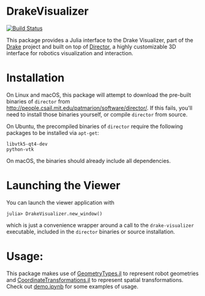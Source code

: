 # DrakeVisualizer

[![Build Status](https://travis-ci.org/rdeits/DrakeVisualizer.jl.svg?branch=prebuilt)](https://travis-ci.org/rdeits/DrakeVisualizer.jl)

This package provides a Julia interface to the Drake Visualizer, part of the [Drake](http://drake.mit.edu) project and built on top of [Director](https://github.com/RobotLocomotion/director), a highly customizable 3D interface for robotics visualization and interaction.

# Installation

On Linux and macOS, this package will attempt to download the pre-built binaries of `director` from <http://people.csail.mit.edu/patmarion/software/director/>. If this fails, you'll need to install those binaries yourself, or compile `director` from source.

On Ubuntu, the precompiled binaries of `director` require the following packages to be installed via `apt-get`:

    libvtk5-qt4-dev
    python-vtk

On macOS, the binaries should already include all dependencies.

# Launching the Viewer

You can launch the viewer application with

    julia> DrakeVisualizer.new_window()

which is just a convenience wrapper around a call to the `drake-visualizer` executable, included in the `director` binaries or source installation.

# Usage:

This package makes use of [GeometryTypes.jl](https://github.com/JuliaGeometry/GeometryTypes.jl) to represent robot geometries and [CoordinateTransformations.jl](https://github.com/FugroRoames/CoordinateTransformations.jl) to represent spatial transformations. Check out [demo.ipynb](https://github.com/rdeits/DrakeVisualizer.jl/blob/master/demo.ipynb) for some examples of usage.
